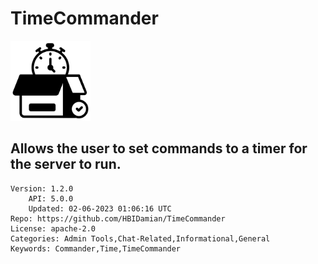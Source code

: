 # TimeCommander
<img src="https://raw.githubusercontent.com/HBIDamian/TimeCommander/211b56959846c60c9d9a3d977357235906af48fa/icon.png" width="128" height="128" />

## Allows the user to set commands to a timer for the server to run.
```properties
Version: 1.2.0
    API: 5.0.0
    Updated: 02-06-2023 01:06:16 UTC
Repo: https://github.com/HBIDamian/TimeCommander
License: apache-2.0
Categories: Admin Tools,Chat-Related,Informational,General
Keywords: Commander,Time,TimeCommander
```
